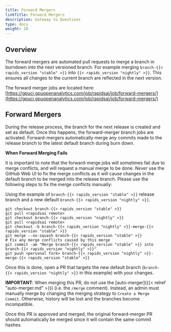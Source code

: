 ```yaml
---
title: Forward Mergers
linkTitle: Forward Mergers
description: Gateway to Questions
type: docs
weight: 10
---
```



## Overview

The forward mergers are automated pull requests to merge a branch in burndown into the next versioned branch. For example merging `branch-{{< rapids_version "stable" >}}` into `{{< rapids_version "nightly" >}}`. This ensures all changes to the current branch are reflected in the next version.

The forward merger jobs are located here: [https://gpuci.gpuopenanalytics.com/job/rapidsai/job/forward-mergers/](https://gpuci.gpuopenanalytics.com/job/rapidsai/job/forward-mergers/)

## Forward Mergers

During the release process, the branch for the next release is created and set as default. Once this happens, the forward-merger branch jobs are activated. Forward-mergers automatically merge any commits made to the release branch to the latest default branch during burn down.

**When Forward Merging Fails**

It is important to note that the forward-merge jobs will sometimes fail due to merge conflicts, and will request a manual merge to be done. *Never* use the GitHub Web UI to fix the merge conflicts as it will cause changes in the default branch to be merged into the release branch. Please use the following steps to fix the merge conflicts manually:

Using the example of `branch-{{< rapids_version "stable" >}}` release branch and a new default `branch-{{< rapids_version "nightly" >}}`.

```
git checkout branch-{{< rapids_version "stable" >}}
git pull <rapidsai remote>
git checkout branch-{{< rapids_version "nightly" >}}
git pull <rapidsai remote>
git checkout -b branch-{{< rapids_version "nightly" >}}-merge-{{< rapids_version "stable" >}}
git merge --no-squash branch-{{< rapids_version "stable" >}}
# Fix any merge conflicts caused by this merge
git commit -am "Merge branch-{{< rapids_version "stable" >}} into branch-{{< rapids_version "nightly" >}}"
git push <personal fork> branch-{{< rapids_version "nightly" >}}-merge-{{< rapids_version "stable" >}}
```

Once this is done, open a PR that targets the new default branch (`branch-{{< rapids_version "nightly" >}}` in this example) with your changes.

**IMPORTANT**: When merging this PR, do not use the [auto-merger]({{< relref "auto-merger.md" >}}) (i.e. the `/merge` comment). Instead, an admin must manually merge by changing the merging strategy to `Create a Merge Commit`. Otherwise, history will be lost and the branches become incompatible.

Once this PR is approved and merged, the original forward-merger PR should automatically be merged since it will contain the same commit hashes.
